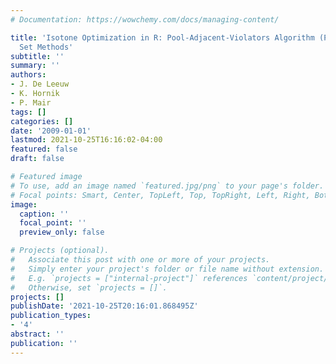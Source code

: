 ```yaml
---
# Documentation: https://wowchemy.com/docs/managing-content/

title: 'Isotone Optimization in R: Pool-Adjacent-Violators Algorithm (PAVA) and Active
  Set Methods'
subtitle: ''
summary: ''
authors:
- J. De Leeuw
- K. Hornik
- P. Mair
tags: []
categories: []
date: '2009-01-01'
lastmod: 2021-10-25T16:16:02-04:00
featured: false
draft: false

# Featured image
# To use, add an image named `featured.jpg/png` to your page's folder.
# Focal points: Smart, Center, TopLeft, Top, TopRight, Left, Right, BottomLeft, Bottom, BottomRight.
image:
  caption: ''
  focal_point: ''
  preview_only: false

# Projects (optional).
#   Associate this post with one or more of your projects.
#   Simply enter your project's folder or file name without extension.
#   E.g. `projects = ["internal-project"]` references `content/project/deep-learning/index.md`.
#   Otherwise, set `projects = []`.
projects: []
publishDate: '2021-10-25T20:16:01.868495Z'
publication_types:
- '4'
abstract: ''
publication: ''
---
```

